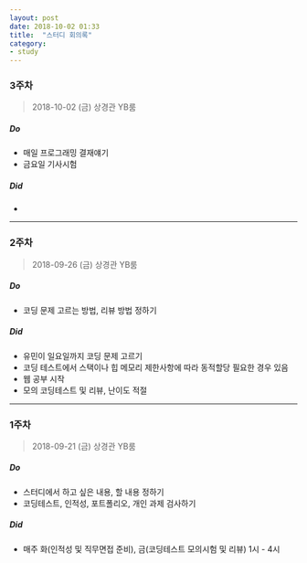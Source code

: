 ```yaml
---
layout: post
date: 2018-10-02 01:33
title:  "스터디 회의록"
category:
- study
---
```


### 3주차
> 2018-10-02 (금) 상경관 YB룸

##### Do

+ 매일 프로그래밍 결재얘기
+ 금요일 기사시험

##### Did

+ 

<!--more-->

---

### 2주차
> 2018-09-26 (금) 상경관 YB룸

##### Do

+ 코딩 문제 고르는 방법, 리뷰 방법 정하기

##### Did

+ 유민이 일요일까지 코딩 문제 고르기
+ 코딩 테스트에서 스택이나 힙 메모리 제한사항에 따라 동적할당 필요한 경우 있음
+ 웹 공부 시작
+ 모의 코딩테스트 및 리뷰, 난이도 적절

---

### 1주차
> 2018-09-21 (금) 상경관 YB룸

##### Do

+ 스터디에서 하고 싶은 내용, 할 내용 정하기
+ 코딩테스트, 인적성, 포트폴리오, 개인 과제 검사하기

##### Did

+ 매주 화(인적성 및 직무면접 준비), 금(코딩테스트 모의시험 및 리뷰) 1시 - 4시